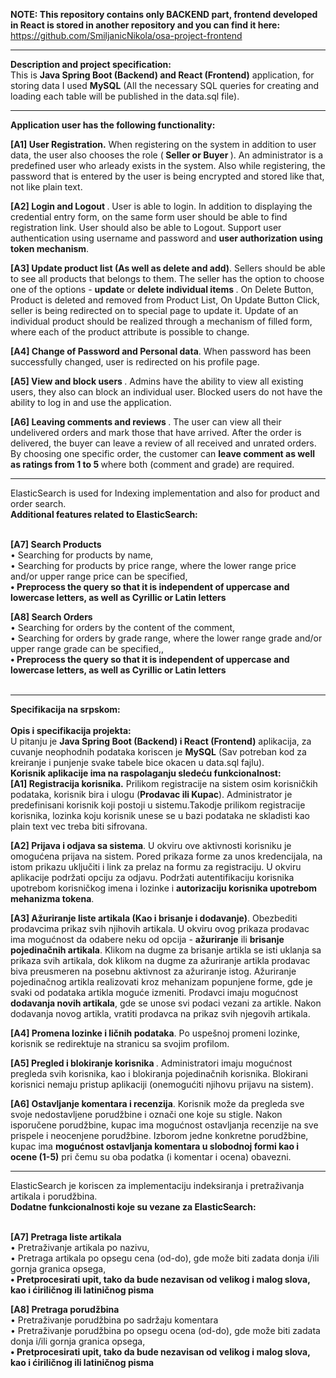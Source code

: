 <b>NOTE: This repository contains only BACKEND part, frontend developed in React is stored in another repository and you can find it here:</b> https://github.com/SmiljanicNikola/osa-project-frontend
<hr>
<b>Description and project specification:</b>
<br>This is <b>Java Spring Boot (Backend) and React (Frontend)</b> application, for storing data I used <b>MySQL</b> (All the necessary SQL queries for creating and loading each table will be published in the data.sql file).
<hr>
<b>Application user has the following functionality:</b>

<b>[A1] User Registration.</b> When registering on the system in addition to user data,
the user also chooses the role (<b> Seller or Buyer </b>). An administrator is a predefined user who arleady
exists in the system. Also while registering, the password that is entered by the user is being encrypted and stored like that, not like plain text.

<b>[A2] Login and Logout </b>. User is able to login. In addition to displaying the credential entry form, on the same form user should be able to find registration link. User should also be able to Logout.
Support user authentication using username and password and <b> user authorization using token mechanism</b>.

<b>[A3] Update product list (As well as delete and add)</b>. Sellers should be able to see all products that belongs to them. The seller has the option to choose one of the options - <b> update </b> or <b> delete individual items </b>. On Delete Button, Product is deleted and removed from Product List, On Update Button Click, seller is being redirected on to special page to update it. Update of an individual product should be realized
through a mechanism of filled form, where each of the product attribute is possible
to change.

<b>[A4] Change of Password and Personal data</b>. When password has been successfully changed, user is redirected on his profile page.

<b>[A5] View and block users </b>. Admins have the ability to view all existing users, they also can block an individual user. Blocked users do not have the ability to log in and use the application.

<b>[A6] Leaving comments and reviews </b>. The user can view all their undelivered
orders and mark those that have arrived. After the order is delivered, the buyer can leave a review of all received and unrated orders. By choosing one specific order, the customer can <b> leave comment as well as ratings from 1 to 5 </b> where both (comment and grade) are required.
<hr>
ElasticSearch is used for Indexing implementation and also for product and order search.
<br><b>Additional features related to ElasticSearch:</b>

<br><b>[A7] Search Products </b>
<br>• Searching for products by name,
<br>• Searching for products by price range, where the lower range price and/or upper range price can be specified,
<b><br> • Preprocess the query so that it is independent of uppercase and lowercase letters, as well as Cyrillic or Latin letters</b>
  
<b>[A8] Search Orders</b>
<br>• Searching for orders by the content of the comment,
<br>• Searching for orders by grade range, where the lower range grade and/or upper range grade can be specified,,
<b><br>• Preprocess the query so that it is independent of uppercase and lowercase letters, as well as Cyrillic or Latin letters</b>
<br/><br/>

<hr>
<b>Specifikacija na srpskom:</b>
<br/><br/>
<b>Opis i specifikacija projekta:</b>
<br>U pitanju je <b>Java Spring Boot (Backend) i React (Frontend)</b> aplikacija, za cuvanje neophodnih podataka koriscen je <b>MySQL</b> (Sav potreban kod za kreiranje i punjenje svake tabele bice okacen u data.sql fajlu).
<br/>
<b>Korisnik aplikacije ima na raspolaganju sledeću funkcionalnost:</b>
<br/>
<b>[A1] Registracija korisnika.</b> Prilikom registracije na sistem osim korisničkih podataka,
korisnik bira i ulogu (<b>Prodavac ili Kupac</b>). Administrator je predefinisani korisnik koji
postoji u sistemu.Takodje prilikom registracije korisnika, lozinka koju korisnik unese se u bazi 
podataka ne skladisti kao plain text vec treba biti sifrovana.

<b>[A2] Prijava i odjava sa sistema</b>. U okviru ove aktivnosti korisniku je omogućena
prijava na sistem. Pored prikaza forme za unos kredencijala, na istom prikazu uključiti
i link za prelaz na formu za registraciju. U okviru aplikacije podržati opciju za odjavu.
Podržati autentifikaciju korisnika upotrebom korisničkog imena i lozinke i <b>autorizaciju 
korisnika upotrebom mehanizma tokena</b>.

<b>[A3] Ažuriranje liste artikala (Kao i brisanje i dodavanje)</b>. Obezbediti prodavcima prikaz svih njihovih artikala. U
okviru ovog prikaza prodavac ima mogućnost da odabere neku od opcija - <b>ažuriranje</b>
ili <b>brisanje pojedinačnih artikala</b>. Klikom na dugme za brisanje artikla se isti uklanja sa
prikaza svih artikala, dok klikom na dugme za ažuriranje artikla prodavac biva
preusmeren na posebnu aktivnost za ažuriranje istog. Ažuriranje pojedinačnog artikla
realizovati kroz mehanizam popunjene forme, gde je svaki od podataka artikla moguće
izmeniti. Prodavci imaju mogućnost <b>dodavanja novih artikala</b>, gde se unose svi podaci
vezani za artikle. Nakon dodavanja novog artikla, vratiti prodavca na prikaz svih njegovih artikala.

<b>[A4] Promena lozinke i ličnih podataka</b>. Po uspešnoj promeni lozinke, korisnik se redirektuje na stranicu sa svojim 
profilom.

<b>[A5] Pregled i blokiranje korisnika </b>. Administratori imaju mogućnost pregleda svih 
korisnika, kao i blokiranja pojedinačnih korisnika. Blokirani korisnici nemaju pristup 
aplikaciji (onemogućiti njihovu prijavu na sistem).

<b>[A6] Ostavljanje komentara i recenzija</b>. Korisnik može da pregleda sve svoje nedostavljene 
porudžbine i označi one koje su stigle. Nakon isporučene porudžbine, kupac ima 
mogućnost ostavljanja recenzije na sve prispele i neocenjene porudžbine. Izborom 
jedne konkretne porudžbine, kupac ima <b>mogućnost ostavljanja komentara u slobodnoj 
formi kao i ocene (1-5)</b> pri čemu su oba podatka (i komentar i ocena) obavezni.
<hr>
ElasticSearch je koriscen za implementaciju indeksiranja i pretraživanja artikala i 
porudžbina.
<br><b>Dodatne funkcionalnosti koje su vezane za ElasticSearch:</b>

<br><b>[A7] Pretraga liste artikala</b>
<br>• Pretraživanje artikala po nazivu,
<br>• Pretraga artikala po opsegu cena (od-do), gde može biti zadata donja i/ili 
gornja granica opsega,
<b><br> • Pretprocesirati upit, tako da bude nezavisan od velikog i malog slova, kao i 
ćiriličnog ili latiničnog pisma</b>
  
<b>[A8] Pretraga porudžbina</b>
<br>• Pretraživanje porudžbina po sadržaju komentara
<br>• Pretraživanje porudžbina po opsegu ocena (od-do), gde može biti zadata 
donja i/ili gornja granica opsega,
<b><br>• Pretprocesirati upit, tako da bude nezavisan od velikog i malog slova, kao i 
ćiriličnog ili latiničnog pisma</b>
<br>
